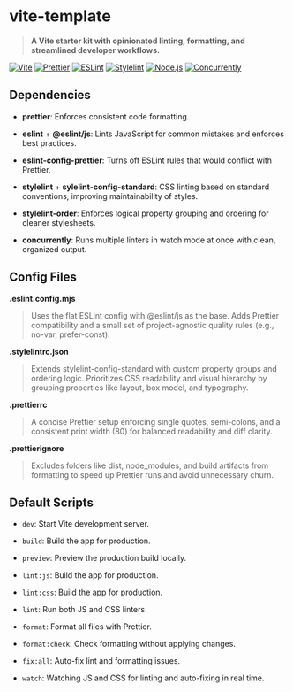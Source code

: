 # vite-template

> **A Vite starter kit with opinionated linting, formatting, and streamlined developer workflows.**

[![Vite](https://img.shields.io/badge/Vite-646CFF?logo=vite&logoColor=white)](https://vitejs.dev/) 
[![Prettier](https://img.shields.io/badge/Prettier-F7B93E?logo=prettier&logoColor=white)](https://prettier.io/) 
[![ESLint](https://img.shields.io/badge/ESLint-4B32C3?logo=eslint&logoColor=white)](https://eslint.org/) 
[![Stylelint](https://img.shields.io/badge/Stylelint-263238?logo=stylelint&logoColor=white)](https://stylelint.io/) 
[![Node.js](https://img.shields.io/badge/Node.js-339933?logo=nodedotjs&logoColor=white)](https://nodejs.org/) 
[![Concurrently](https://img.shields.io/badge/Concurrently-FF5733?logo=javascript&logoColor=white)](https://www.npmjs.com/package/concurrently)

## Dependencies

- **prettier**: Enforces consistent code formatting.

- **eslint** + **@eslint/js**: Lints JavaScript for common mistakes and enforces best practices.

- **eslint-config-prettier**: Turns off ESLint rules that would conflict with Prettier.

- **stylelint** + **sylelint-config-standard**: CSS linting based on standard conventions, improving maintainability of styles.

- **stylelint-order**: Enforces logical property grouping and ordering for cleaner stylesheets.

- **concurrently**: Runs multiple linters in watch mode at once with clean, organized output.

## Config Files

**.eslint.config.mjs**

> Uses the flat ESLint config with @eslint/js as the base. Adds Prettier compatibility and a small set of project-agnostic quality rules (e.g., no-var, prefer-const).

**.stylelintrc.json**

> Extends stylelint-config-standard with custom property groups and ordering logic. Prioritizes CSS readability and visual hierarchy by grouping properties like layout, box model, and typography.

**.prettierrc**

> A concise Prettier setup enforcing single quotes, semi-colons, and a consistent print width (80) for balanced readability and diff clarity.

**.prettierignore**

> Excludes folders like dist, node_modules, and build artifacts from formatting to speed up Prettier runs and avoid unnecessary churn.

## Default Scripts

- `dev`: Start Vite development server.

- `build`: Build the app for production.

- `preview`: Preview the production build locally.

- `lint:js`: Build the app for production.

- `lint:css`: Build the app for production.

- `lint`: Run both JS and CSS linters.

- `format`: Format all files with Prettier.

- `format:check`: Check formatting without applying changes.

- `fix:all`: Auto-fix lint and formatting issues.

- `watch`: Watching JS and CSS for linting and auto-fixing in real time.
